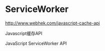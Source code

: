 # ServiceWorker  



http://www.webhek.com/javascript-cache-api



Javascript缓存API

JavaScript ServiceWorker API















